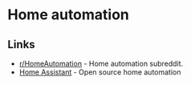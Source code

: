 # Home automation

## Links

- [r/HomeAutomation](https://old.reddit.com/r/homeautomation/) - Home automation subreddit.
- [Home Assistant](https://github.com/home-assistant/home-assistant) - Open source home automation
